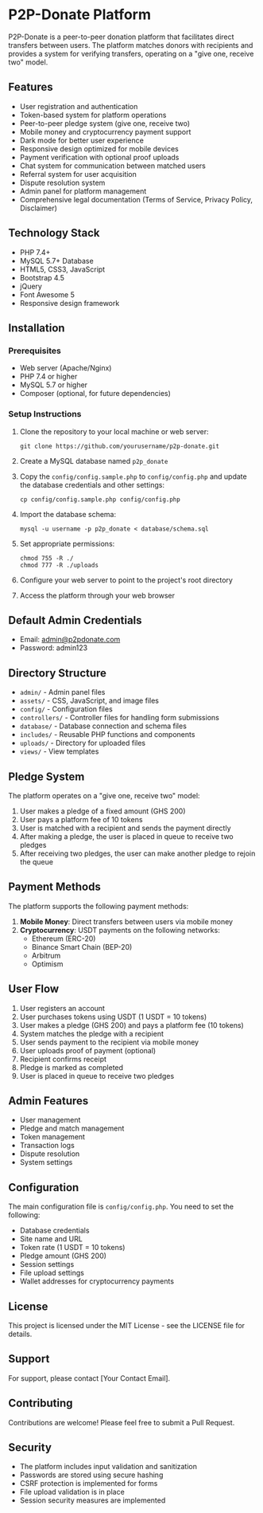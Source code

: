 # P2P-Donate Platform

P2P-Donate is a peer-to-peer donation platform that facilitates direct transfers between users. The platform matches donors with recipients and provides a system for verifying transfers, operating on a "give one, receive two" model.

## Features

- User registration and authentication
- Token-based system for platform operations
- Peer-to-peer pledge system (give one, receive two)
- Mobile money and cryptocurrency payment support
- Dark mode for better user experience
- Responsive design optimized for mobile devices
- Payment verification with optional proof uploads
- Chat system for communication between matched users
- Referral system for user acquisition
- Dispute resolution system
- Admin panel for platform management
- Comprehensive legal documentation (Terms of Service, Privacy Policy, Disclaimer)

## Technology Stack

- PHP 7.4+
- MySQL 5.7+ Database
- HTML5, CSS3, JavaScript
- Bootstrap 4.5
- jQuery
- Font Awesome 5
- Responsive design framework

## Installation

### Prerequisites

- Web server (Apache/Nginx)
- PHP 7.4 or higher
- MySQL 5.7 or higher
- Composer (optional, for future dependencies)

### Setup Instructions

1. Clone the repository to your local machine or web server:
   ```
   git clone https://github.com/yourusername/p2p-donate.git
   ```

2. Create a MySQL database named `p2p_donate`

3. Copy the `config/config.sample.php` to `config/config.php` and update the database credentials and other settings:
   ```
   cp config/config.sample.php config/config.php
   ```

4. Import the database schema:
   ```
   mysql -u username -p p2p_donate < database/schema.sql
   ```

5. Set appropriate permissions:
   ```
   chmod 755 -R ./
   chmod 777 -R ./uploads
   ```

6. Configure your web server to point to the project's root directory

7. Access the platform through your web browser

## Default Admin Credentials

- Email: admin@p2pdonate.com
- Password: admin123

## Directory Structure

- `admin/` - Admin panel files
- `assets/` - CSS, JavaScript, and image files
- `config/` - Configuration files
- `controllers/` - Controller files for handling form submissions
- `database/` - Database connection and schema files
- `includes/` - Reusable PHP functions and components
- `uploads/` - Directory for uploaded files
- `views/` - View templates

## Pledge System

The platform operates on a "give one, receive two" model:

1. User makes a pledge of a fixed amount (GHS 200)
2. User pays a platform fee of 10 tokens
3. User is matched with a recipient and sends the payment directly
4. After making a pledge, the user is placed in queue to receive two pledges
5. After receiving two pledges, the user can make another pledge to rejoin the queue

## Payment Methods

The platform supports the following payment methods:

1. **Mobile Money**: Direct transfers between users via mobile money
2. **Cryptocurrency**: USDT payments on the following networks:
   - Ethereum (ERC-20)
   - Binance Smart Chain (BEP-20)
   - Arbitrum
   - Optimism

## User Flow

1. User registers an account
2. User purchases tokens using USDT (1 USDT = 10 tokens)
3. User makes a pledge (GHS 200) and pays a platform fee (10 tokens)
4. System matches the pledge with a recipient
5. User sends payment to the recipient via mobile money
6. User uploads proof of payment (optional)
7. Recipient confirms receipt
8. Pledge is marked as completed
9. User is placed in queue to receive two pledges

## Admin Features

- User management
- Pledge and match management
- Token management
- Transaction logs
- Dispute resolution
- System settings

## Configuration

The main configuration file is `config/config.php`. You need to set the following:

- Database credentials
- Site name and URL
- Token rate (1 USDT = 10 tokens)
- Pledge amount (GHS 200)
- Session settings
- File upload settings
- Wallet addresses for cryptocurrency payments

## License

This project is licensed under the MIT License - see the LICENSE file for details.

## Support

For support, please contact [Your Contact Email].

## Contributing

Contributions are welcome! Please feel free to submit a Pull Request.

## Security

- The platform includes input validation and sanitization
- Passwords are stored using secure hashing
- CSRF protection is implemented for forms
- File upload validation is in place
- Session security measures are implemented
